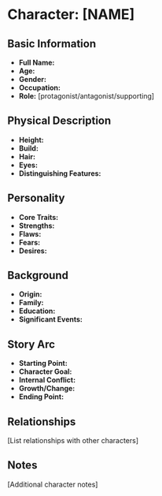 # Character: [NAME]

## Basic Information
- **Full Name:** 
- **Age:** 
- **Gender:** 
- **Occupation:** 
- **Role:** [protagonist/antagonist/supporting]

## Physical Description
- **Height:** 
- **Build:** 
- **Hair:** 
- **Eyes:** 
- **Distinguishing Features:** 

## Personality
- **Core Traits:** 
- **Strengths:** 
- **Flaws:** 
- **Fears:** 
- **Desires:** 

## Background
- **Origin:** 
- **Family:** 
- **Education:** 
- **Significant Events:** 

## Story Arc
- **Starting Point:** 
- **Character Goal:** 
- **Internal Conflict:** 
- **Growth/Change:** 
- **Ending Point:** 

## Relationships
[List relationships with other characters]

## Notes
[Additional character notes]
